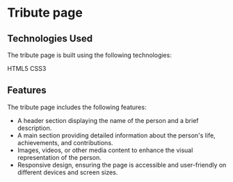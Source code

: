# Tribute page

## Technologies Used
The tribute page is built using the following technologies:

HTML5
CSS3
## Features
The tribute page includes the following features:

- A header section displaying the name of the person and a brief description.
- A main section providing detailed information about the person's life, achievements, and contributions.
- Images, videos, or other media content to enhance the visual representation of the person.
- Responsive design, ensuring the page is accessible and user-friendly on different devices and screen sizes.

